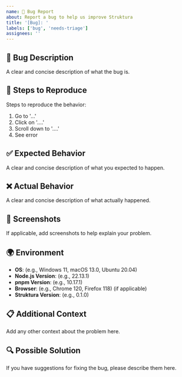 ```yaml
---
name: 🐛 Bug Report
about: Report a bug to help us improve Struktura
title: '[Bug]: '
labels: ['bug', 'needs-triage']
assignees: ''
---
```


## 🐛 Bug Description

A clear and concise description of what the bug is.

## 🔄 Steps to Reproduce

Steps to reproduce the behavior:

1. Go to '...'
2. Click on '....'
3. Scroll down to '....'
4. See error

## ✅ Expected Behavior

A clear and concise description of what you expected to happen.

## ❌ Actual Behavior

A clear and concise description of what actually happened.

## 📸 Screenshots

If applicable, add screenshots to help explain your problem.

## 🌍 Environment

- **OS**: (e.g., Windows 11, macOS 13.0, Ubuntu 20.04)
- **Node.js Version**: (e.g., 22.13.1)
- **pnpm Version**: (e.g., 10.17.1)
- **Browser**: (e.g., Chrome 120, Firefox 118) (if applicable)
- **Struktura Version**: (e.g., 0.1.0)

## 📋 Additional Context

Add any other context about the problem here.

## 🔍 Possible Solution

If you have suggestions for fixing the bug, please describe them here.